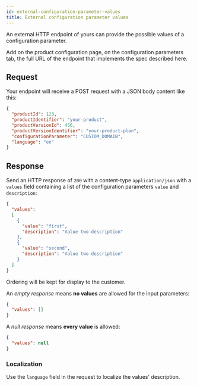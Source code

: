 ```yaml
---
id: external-configuration-parameter-values
title: External configuration parameter values
---
```


An external HTTP endpoint of yours can provide the possible values of a
configuration parameter.

Add on the product configuration page, on the configuration parameters tab,
the full URL of the endpoint that implements the spec described here.

## Request

Your endpoint will receive a POST request with a JSON body content like this:

```json
{
  "productId": 123,
  "productIdentifier": "your-product",
  "productVersionId": 456,
  "productVersionIdentifier": "your-product-plan",
  "configurationParameter": "CUSTOM_DOMAIN",
  "language": "en"
}
```

## Response

Send an HTTP response of `200` with a content-type `application/json` with a
`values` field containing a list of the configuration parameters `value` and
`description`:

```json
{
  "values":
  [
    {
      "value": "first",
      "description": "Value two description"
    },
    {
      "value": "second",
      "description": "Value two description"
    }
  ]
}
```

Ordering will be kept for display to the customer.

An _empty response_ means **no values** are allowed for the input parameters:

```json
{
  "values": []
}
```

A _null response_ means **every value** is allowed:

```json
{
  "values": null
}
```

### Localization

Use the `language` field in the request to localize the values' description.
